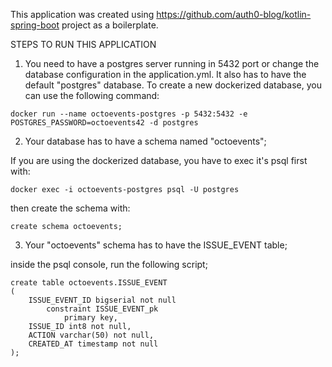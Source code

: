 This application was created using https://github.com/auth0-blog/kotlin-spring-boot project as a boilerplate.

STEPS TO RUN THIS APPLICATION

1. You need to have a postgres server running in 5432 port or change the database configuration in the application.yml. It also has to have the default "postgres" database.
To create a new dockerized database, you can use the following command:
```
docker run --name octoevents-postgres -p 5432:5432 -e POSTGRES_PASSWORD=octoevents42 -d postgres
```

2. Your database has to have a schema named "octoevents";

If you are using the dockerized database, you have to exec it's psql first with:
```
docker exec -i octoevents-postgres psql -U postgres
```

then create the schema with:
```
create schema octoevents;
``` 

3. Your "octoevents" schema has to have the ISSUE_EVENT table;

inside the psql console, run the following script;

```
create table octoevents.ISSUE_EVENT
(
	ISSUE_EVENT_ID bigserial not null
		constraint ISSUE_EVENT_pk
			primary key,
	ISSUE_ID int8 not null,
	ACTION varchar(50) not null,
	CREATED_AT timestamp not null
);
```
